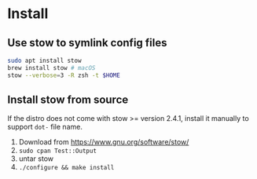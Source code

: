 # Install

## Use stow to symlink config files
``` bash
sudo apt install stow
brew install stow # macOS
stow --verbose=3 -R zsh -t $HOME
```

## Install stow from source

If the distro does not come with stow >= version 2.4.1, install it manually to support `dot-` file name.

1. Download from https://www.gnu.org/software/stow/
2. `sudo cpan Test::Output`
3. untar stow
4. `./configure && make install`
